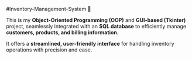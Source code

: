 #Inventory-Management-System 💼    

This is my **Object-Oriented Programming (OOP)** and **GUI-based (Tkinter)** project, seamlessly integrated with an **SQL database** to efficiently manage **customers, products, and billing information**. 

It offers a **streamlined, user-friendly interface** for handling inventory operations with precision and ease.  
